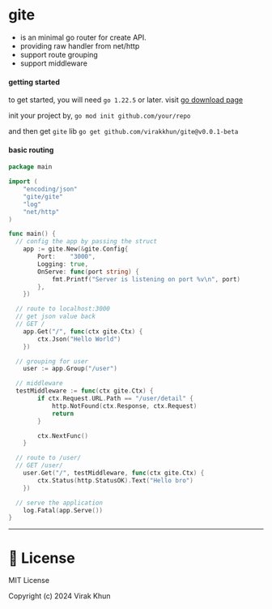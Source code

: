 # gite

- is an minimal go router for create API.
- providing raw handler from net/http
- support route grouping
- support middleware

#### getting started

to get started, you will need `go 1.22.5` or later.
visit [go download page](https://go.dev/dl/)

init your project by,
`go mod init github.com/your/repo`

and then get `gite` lib
`go get github.com/virakkhun/gite@v0.0.1-beta`

#### basic routing

```go
package main

import (
	"encoding/json"
	"gite/gite"
	"log"
	"net/http"
)

func main() {
  // config the app by passing the struct
	app := gite.New(&gite.Config{
		Port:    "3000",
		Logging: true,
		OnServe: func(port string) {
			fmt.Printf("Server is listening on port %v\n", port)
		},
	})

  // route to localhost:3000
  // get json value back
  // GET /
	app.Get("/", func(ctx gite.Ctx) {
		ctx.Json("Hello World")
	})

  // grouping for user
	user := app.Group("/user")

  // middleware
  testMiddleware := func(ctx gite.Ctx) {
		if ctx.Request.URL.Path == "/user/detail" {
			http.NotFound(ctx.Response, ctx.Request)
			return
		}

		ctx.NextFunc()
	}

  // route to /user/
  // GET /user/
	user.Get("/", testMiddleware, func(ctx gite.Ctx) {
		ctx.Status(http.StatusOK).Text("Hello bro")
	})

  // serve the application
	log.Fatal(app.Serve())
}
```

---

# 🧾 License

MIT License

Copyright (c) 2024 Virak Khun
